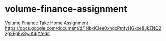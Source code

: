 # volume-finance-assignment
Volume Finance Take Home Assignment - https://docs.google.com/document/d/1NbxiClee0xhqxPmfyHGkxe8JkZNQ2zg2EgEySyJK4jY/edit
